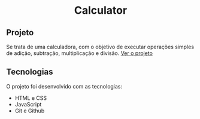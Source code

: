 <h1 align="center">Calculator</h1>

## Projeto

Se trata de uma calculadora, com o objetivo de executar operações simples de adição, subtração, multiplicação e divisão.
<a href="">Ver o projeto</a>
## Tecnologias

O projeto foi desenvolvido com as tecnologias:

- HTML e CSS
- JavaScript
- Git e Github

